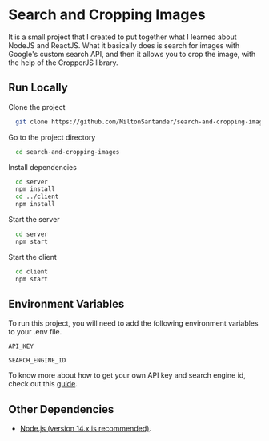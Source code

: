 
# Search and Cropping Images

It is a small project that I created to put together what I learned about NodeJS and ReactJS. What it basically does is search for images with Google's custom search API, and then it allows you to crop the image, with the help of the CropperJS library.


## Run Locally

Clone the project

```bash
  git clone https://github.com/MiltonSantander/search-and-cropping-images.git
```

Go to the project directory

```bash
  cd search-and-cropping-images
```

Install dependencies

```bash
  cd server
  npm install
  cd ../client
  npm install
```

Start the server

```bash
  cd server
  npm start
```

Start the client

```bash
  cd client
  npm start
```

## Environment Variables

To run this project, you will need to add the following environment variables to your .env file.

`API_KEY`

`SEARCH_ENGINE_ID`

To know more about how to get your own API key and search engine id, check out this [guide](https://developers.google.com/custom-search/v1/overview).

## Other Dependencies
* [Node.js (version 14.x is recommended)](https://nodejs.org/en/).